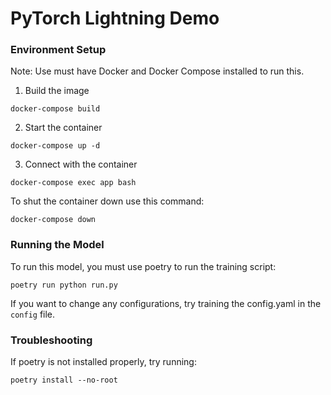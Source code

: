 # PyTorch Lightning Demo

### Environment Setup

Note:  Use must have Docker and Docker Compose installed to run this.

1. Build the image

```
docker-compose build
```

2. Start the container

```
docker-compose up -d
```

3. Connect with the container

```
docker-compose exec app bash
```

To shut the container down use this command:

```
docker-compose down
```

### Running the Model

To run this model, you must use poetry to run the training script:

```
poetry run python run.py
```

If you want to change any configurations, try training the config.yaml in the `config` file.

### Troubleshooting

If poetry is not installed properly, try running:

```
poetry install --no-root
```